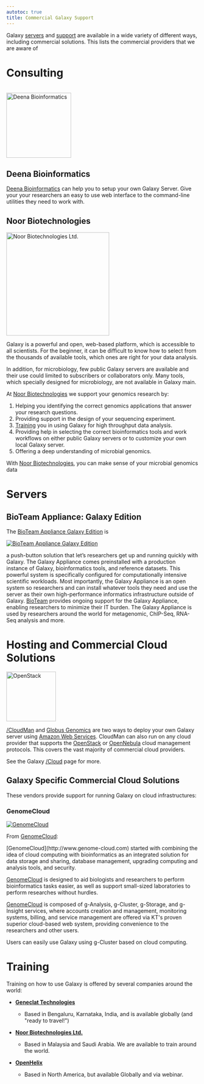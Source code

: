 ```yaml
---
autotoc: true
title: Commercial Galaxy Support
---
```

<div class='right'></div>



Galaxy [servers](/src/BigPicture/Choices/index.md) and [support](/src/Support/index.md) are available in a wide variety of different ways, including commercial solutions. This lists the commercial providers that we are aware of

# Consulting


<div class='left'><br /><a href='http://www.deenabio.com/'><img src='/Images/Logos/DeenaBionformaticsBlack.png' alt='Deena Bioinformatics' width="170" /></a></div>

## Deena Bioinformatics

[Deena Bioinformatics](http://www.deenabio.com/) can help you to setup your own Galaxy Server.  Give your your researchers an easy to use web interface to the command-line utilities they need to work with.

## Noor Biotechnologies

<div class='right'><a href='http://noorbiotech.com/'><img src='/Images/Logos/NoorBioTechLogo.jpg' alt='Noor Biotechnologies Ltd.' width="270" /></a></div>

Galaxy is a powerful and open, web-based platform, which is accessible to all scientists. For the beginner, it can be difficult to know how to select from the thousands of available tools, which ones are right for your data analysis. 

In addition, for microbiology, few public Galaxy servers are available and their use could limited to subscribers or collaborators only. Many tools, which specially designed for microbiology, are not available in Galaxy main.

At [Noor Biotechnologies](http://noorbiotech.com/) we support your genomics research by:

1. Helping you identifying the correct genomics applications that answer your research questions.
2. Providing support in the design of your sequencing experiment.
3. [Training](#training) you in using Galaxy for high throughput data analysis.
4. Providing help in selecting the correct bioinformatics tools and work workflows on either public Galaxy servers or to customize your own local Galaxy server.
5. Offering a deep understanding of microbial genomics. 

With [Noor Biotechnologies](http://noorbiotech.com/), you can make sense of your microbial genomics data


# Servers

## BioTeam Appliance: Galaxy Edition

The [BioTeam Appliance Galaxy Edition](http://www.bioteam.net/products/galaxy-appliance/) is 

<div class='right'><a href='http://www.bioteam.net/products/galaxy-appliance/'><img src='/Images/Logos/BioTeamLogo154.gif' alt='BioTeam Appliance Galaxy Edition' /></a></div>

 a push-button solution that let’s researchers get up and running quickly with Galaxy.  The Galaxy Appliance comes preinstalled with a production instance of Galaxy, bioinformatics tools, and reference datasets. This powerful system is specifically configured for computationally intensive scientific workloads. Most importantly, the Galaxy Appliance is an open system so researchers and can install whatever tools they need and use the server as their own high-performance informatics infrastructure outside of Galaxy. [BioTeam](http://www.bioteam.net/) provides ongoing support for the Galaxy Appliance, enabling researchers to minimize their IT burden. The Galaxy Appliance is used by researchers around the world for metagenomic, ChIP-Seq, RNA-Seq analysis and more.

# Hosting and Commercial Cloud Solutions

<div class='right'><a href='http://openstack.org'><img src='/Images/Logos/OpenStackLogo.png' alt='OpenStack' width="130" /></a>
</div>

[/CloudMan](/src/CloudMan/index.md) and [Globus Genomics](/src/Cloud/index.md#globus-genomics) are two ways to deploy your own Galaxy server using [Amazon Web Services](http://aws.amazon.com). CloudMan can also run on any cloud provider that supports the [OpenStack](http://openstack.org) or [OpenNebula](http://opennebula.org) cloud management protocols.  This covers the vast majority of commercial cloud providers.

See the Galaxy [/Cloud](/src/Cloud/index.md) page for more.

## Galaxy Specific Commercial Cloud Solutions

These vendors provide support for running Galaxy on cloud infrastructures:

### GenomeCloud

<div class='right'><a href='http://www.genome-cloud.com'><img src='/Cloud/GenomeCloudLogo.png' alt='GenomeCloud'  /></a></div>

From [GenomeCloud](http://www.genome-cloud.com):
<div class='indent'>
[GenomeCloud](http://www.genome-cloud.com) started with combining the idea of cloud computing with bioinformatics as an integrated solution for data storage and sharing, database management, upgrading computing and analysis tools, and security. 

[GenomeCloud](http://www.genome-cloud.com) is designed to aid biologists and researchers to perform bioinformatics tasks easier, as  well as support small-sized laboratories to perform researches without hurdles. 

[GenomeCloud](http://www.genome-cloud.com) is composed of g-Analysis, g-Cluster, g-Storage, and g-Insight services, where accounts creation and management, monitoring systems, billing, and service management are offered via KT's proven superior cloud-based web system, providing convenience to the researchers and other users. 

Users can easily use Galaxy using g-Cluster based on cloud computing. 
</div>


# Training

Training on how to use Galaxy is offered by several companies around the world:

* **[Geneclat Technologies](/src/Teach/Trainers/index.md#geneclat-technologies)**
  * Based in Bengaluru, Karnataka, India, and is available globally (and "ready to travel!") 

* **[Noor Biotechnologies Ltd.](/src/Teach/Trainers/index.md#noor-biotechnologies-ltd)**
  * Based in Malaysia and Saudi Arabia. We are available to train around the world.

* **[OpenHelix](/src/Teach/Trainers/index.md#openhelix)**
  * Based in North America, but available Globally and via webinar.
